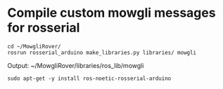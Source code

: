 # Compile custom mowgli messages for rosserial

```
cd ~/MowgliRover/
rosrun rosserial_arduino make_libraries.py libraries/ mowgli
```
Output: ~/MowgliRover/libraries/ros_lib/mowgli


```
sudo apt-get -y install ros-noetic-rosserial-arduino
```
